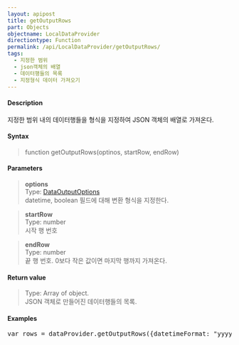 ```yaml
---
layout: apipost
title: getOutputRows
part: Objects
objectname: LocalDataProvider
directiontype: Function
permalink: /api/LocalDataProvider/getOutputRows/
tags: 
  - 지정한 범위
  - json객체의 배열
  - 데이터행들의 목록
  - 지정형식 데이터 가져오기
---
```



#### Description

 지정한 범위 내의 데이터행들을 형식을 지정하여 JSON 객체의 배열로 가져온다.

#### Syntax

> function getOutputRows(optinos, startRow, endRow)  

#### Parameters

> **options**  
> Type: [DataOutputOptions](/api/types/DataOuptputOptions/)  
> datetime, boolean 필드에 대해 변환 형식을 지정한다.  

> **startRow**  
> Type: number  
> 시작 행 번호  

> **endRow**  
> Type: number  
> 끝 행 번호. 0보다 작은 값이면 마지막 행까지 가져온다.  

#### Return value

> Type: Array of object.  
> JSON 객체로 만들어진 데이터행들의 목록.

#### Examples 

<pre class="prettyprint">
var rows = dataProvider.getOutputRows({datetimeFormat: "yyyyMMdd"}, 10, 19);
</pre>


